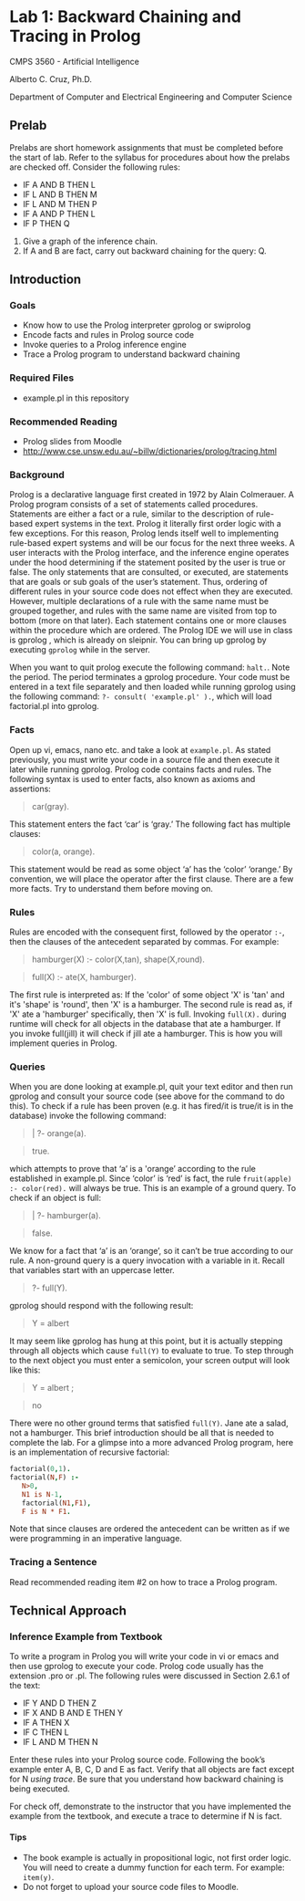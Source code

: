 # Lab 1: Backward Chaining and Tracing in Prolog

CMPS 3560 - Artificial Intelligence

Alberto C. Cruz, Ph.D.

Department of Computer and Electrical Engineering and Computer Science

## Prelab

Prelabs are short homework assignments that must be completed before the start of lab. Refer to the syllabus for procedures about how the prelabs are checked off. Consider the following rules:

* IF A AND B THEN L
* IF L AND B THEN M
* IF L AND M THEN P
* IF A AND P THEN L
* IF P THEN Q

1. Give a graph of the inference chain.
1. If A and B are fact, carry out backward chaining for the query: Q.

## Introduction

### Goals

* Know how to use the Prolog interpreter gprolog or swiprolog
*	Encode facts and rules in Prolog source code
*	Invoke queries to a Prolog inference engine
*	Trace a Prolog program to understand backward chaining

### Required Files

* example.pl in this repository

### Recommended Reading

* Prolog slides from Moodle
* http://www.cse.unsw.edu.au/~billw/dictionaries/prolog/tracing.html 

### Background

Prolog is a declarative language first created in 1972 by Alain Colmerauer. A Prolog program consists of a set of statements called procedures. Statements are either a fact or a rule, similar to the description of rule-based expert systems in the text. Prolog it literally first order logic with a few exceptions. For this reason, Prolog lends itself well to implementing rule-based expert systems and will be our focus for the next three weeks. A user interacts with the Prolog interface, and the inference engine operates under the hood determining if the statement posited by the user is true or false. The only statements that are consulted, or executed, are statements that are goals or sub goals of the user’s statement. Thus, ordering of different rules in your source code does not effect when they are executed. However, multiple declarations of a rule with the same name must be grouped together, and rules with the same name are visited from top to bottom (more on that later). Each statement contains one or more clauses within the procedure which are ordered. The Prolog IDE we will use in class is gprolog , which is already on sleipnir. You can bring up gprolog by executing `gprolog` while in the server.

When you want to quit prolog execute the following command: `halt.`. Note the period. The period terminates a gprolog procedure. Your code must be entered in a text file separately and then loaded while running gprolog using the following command: `?- consult( 'example.pl' ).`, which will load factorial.pl into gprolog.

### Facts

Open up vi, emacs, nano etc. and take a look at `example.pl`. As stated previously, you must write your code in a source file and then execute it later while running gprolog. Prolog code contains facts and rules. The following syntax is used to enter facts, also known as axioms and assertions:

> car(gray).

This statement enters the fact ‘car’ is ‘gray.’ The following fact has multiple clauses: 

> color(a, orange).

This statement would be read as some object ‘a’ has the ‘color’ ‘orange.’ By convention, we will place the operator after the first clause. There are a few more facts. Try to understand them before moving on.

### Rules

Rules are encoded with the consequent first, followed by the operator `:-`, then the clauses of the antecedent separated by commas. For example:

> hamburger(X) :- color(X,tan), shape(X,round).

> full(X) :- ate(X, hamburger).
  
The first rule is interpreted as: If the 'color' of some object 'X' is 'tan' and it's 'shape' is 'round', then 'X' is a hamburger. The second rule is read as, if 'X' ate a 'hamburger' specifically, then 'X' is full. Invoking `full(X).` during runtime will check for all objects in the database that ate a hamburger. If you invoke full(jill) it will check if jill ate a hamburger. This is how you will implement queries in Prolog.

### Queries

When you are done looking at example.pl, quit your text editor and then run gprolog and consult your source code (see above for the command to do this). To check if a rule has been proven (e.g. it has fired/it is true/it is in the database) invoke the following command:

> | ?- orange(a).

> true.

which attempts to prove that ‘a’ is a 'orange’ according to the rule established in example.pl. Since ‘color’ is ‘red’ is fact, the rule `fruit(apple) :- color(red).` will always be true. This is an example of a ground query. To check if an object is full: 

> | ?- hamburger(a).

> false.

We know for a fact that ‘a’ is an ‘orange’, so it can’t be true according to our rule. A non-ground query is a query invocation with a variable in it. Recall that variables start with an uppercase letter. 

> ?- full(Y).

gprolog should respond with the following result: 

> Y = albert 

It may seem like gprolog has hung at this point, but it is actually stepping through all objects which cause `full(Y)` to evaluate to true. To step through to the next object you must enter a semicolon, your screen output will look like this: 

> Y = albert ;

> no

There were no other ground terms that satisfied `full(Y)`. Jane ate a salad, not a hamburger. This brief introduction should be all that is needed to complete the lab. For a glimpse into a more advanced Prolog program, here is an implementation of recursive factorial:

```prolog
factorial(0,1). 
factorial(N,F) :-  
   N>0,
   N1 is N-1,
   factorial(N1,F1),
   F is N * F1.
```

Note that since clauses are ordered the antecedent can be written as if we were programming in an imperative language.

### Tracing a Sentence

Read recommended reading item #2 on how to trace a Prolog program.

## Technical Approach

### Inference Example from Textbook

To write a program in Prolog you will write your code in vi or emacs and then use gprolog to execute your code. Prolog code usually has the extension .pro or .pl. The following rules were discussed in Section 2.6.1 of the text:

* IF Y AND D THEN Z
* IF X AND B AND E THEN Y
* IF A THEN X
* IF C THEN L
* IF L AND M THEN N

Enter these rules into your Prolog source code. Following the book’s example enter A, B, C, D and E as fact. Verify that all objects are fact except for N *using trace*. Be sure that you understand how backward chaining is being executed.

For check off, demonstrate to the instructor that you have implemented the example from the textbook, and execute a trace to determine if N is fact.

#### Tips

* The book example is actually in propositional logic, not first order logic. You will need to create a dummy function for each term. For example: `item(y)`.
* Do not forget to upload your source code files to Moodle.
